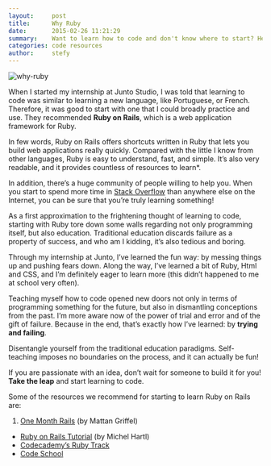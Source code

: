 ```yaml
---
layout:     post
title:      Why Ruby
date:       2015-02-26 11:21:29
summary:    Want to learn how to code and don't know where to start? Here are some useful tips that might help!
categories: code resources
author:     stefy
---
```


![why-ruby](http://38.media.tumblr.com/e803ec1c8534272215ab3dc633afc37a/tumblr_inline_nkeu02F1HH1sa3u4l.png)

When I started my internship at Junto Studio, I was told that learning to code
was similar to learning a new language, like Portuguese, or French. Therefore,
it was good to start with one that I could broadly practice and use.
They recommended **Ruby on Rails**, which is a web application framework for Ruby.

In few words, Ruby on Rails offers shortcuts written in Ruby that lets you build
web applications really quickly. Compared with the little I know from other
languages, Ruby is easy to understand, fast, and simple. It’s also very readable,
and it provides countless of resources to learn*.

In addition, there’s a huge community of people willing to help you.
When you start to spend more time in [Stack Overflow](http://en.wikipedia.org/wiki/Stack_Overflow) than anywhere else on the
Internet, you can be sure that you’re truly learning something!

As a first approximation to the frightening thought of learning to code,
starting with Ruby tore down some walls regarding not only programming itself,
but also education. Traditional education discards failure as a property of
success, and who am I kidding, it’s also tedious and boring.

Through my internship at Junto, I’ve learned the fun way: by messing things up
and pushing fears down. Along the way, I’ve learned a bit of Ruby, Html
and CSS, and I’m definitely eager to learn more (this didn’t happened to me
at school very often).

Teaching myself how to code opened new doors not only in terms of programming
something for the future, but also in dismantling conceptions from the past.
I’m more aware now of the power of trial and error and of the gift of failure.
Because in the end, that’s exactly how I’ve learned: by **trying and failing**.

Disentangle yourself from the traditional education paradigms. Self-teaching
imposes no boundaries on the process, and it can actually be fun!

If you are passionate with an idea, don’t wait for someone to build it for you!
**Take the leap** and start learning to code.

Some of the resources we recommend for starting to learn Ruby on Rails are:

1. [One Month Rails](https://onemonth.com/courses/one-month-rails/) (by Mattan Griffel)
+ [Ruby on Rails Tutorial](https://www.railstutorial.org/book) (by Michel Hartl)
+ [Codecademy’s Ruby Track](https://www.railstutorial.org/book)
+ [Code School](https://www.codeschool.com/)
